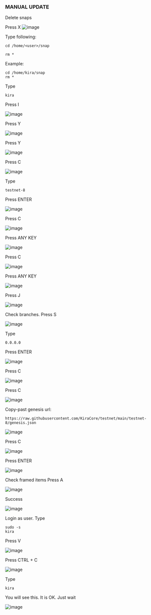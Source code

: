### MANUAL UPDATE

Delete snaps

Press X
![image](https://user-images.githubusercontent.com/70693118/140620696-e39accea-f33a-42a8-a298-35888b77f45d.png)

Type following:
```
cd /home/<user>/snap

rm *
```
Example:
```
cd /home/kira/snap
rm *
```
Type
```
kira
```
Press I

![image](https://user-images.githubusercontent.com/70693118/140620767-12289be8-91fb-453a-bdb6-e29da4833682.png)

Press Y

![image](https://user-images.githubusercontent.com/70693118/140620793-44b7d314-e683-4769-bcdd-303139d97f07.png)

Press Y

![image](https://user-images.githubusercontent.com/70693118/140620814-2912d007-17cf-4071-aca0-d588091c5f13.png)

Press C

![image](https://user-images.githubusercontent.com/70693118/140620827-6cc36752-fe1a-48a4-b553-83d5089e2d8e.png)

Type
```
testnet-8
```
Press ENTER

![image](https://user-images.githubusercontent.com/70693118/140620845-5601b452-688d-4a7c-8cca-d42e79a29d19.png)

Press C

![image](https://user-images.githubusercontent.com/70693118/140620874-ce752e87-46de-4dea-a15b-94b70898ed95.png)

Press ANY KEY

![image](https://user-images.githubusercontent.com/70693118/140620887-bf1b0457-d020-45d7-892c-bf7715011369.png)

Press C

![image](https://user-images.githubusercontent.com/70693118/140620898-d3467ff2-b179-4d23-894f-b124e7a1480b.png)

Press ANY KEY

![image](https://user-images.githubusercontent.com/70693118/140620924-acc582ed-3755-4151-8a76-72a169e56665.png)

Press J

![image](https://user-images.githubusercontent.com/70693118/140620938-6c794169-01c4-45e4-99b9-e0ed04592a45.png)

Check branches. 
Press S

![image](https://user-images.githubusercontent.com/70693118/140620960-e3a4fdc5-46c6-46e4-8305-f17e0f7e45ed.png)

Type
```
0.0.0.0
```
Press ENTER

![image](https://user-images.githubusercontent.com/70693118/140620984-18608227-6e8c-446f-8608-0aed75a65a5f.png)

Press C

![image](https://user-images.githubusercontent.com/70693118/140620996-77fcdac0-e32a-4ef6-912e-c60cce687dbe.png)

Press C

![image](https://user-images.githubusercontent.com/70693118/140621006-c8e1c21b-61c5-4169-b07b-c0394c67d42e.png)

Copy-past genesis url:
```
https://raw.githubusercontent.com/KiraCore/testnet/main/testnet-8/genesis.json
```
![image](https://user-images.githubusercontent.com/70693118/140621053-2094b9bd-4f8b-443b-a74f-45655e7b64f9.png)

Press C

![image](https://user-images.githubusercontent.com/70693118/140621080-2febfa20-d903-4408-ace0-0761d64a01b4.png)

Press ENTER

![image](https://user-images.githubusercontent.com/70693118/140621095-3c27c47a-3961-4617-91f1-c745759b3970.png)

Check framed items
Press A

![image](https://user-images.githubusercontent.com/70693118/140621113-d869f823-b905-4960-9e43-5845cf76dc76.png)

Success 

![image](https://user-images.githubusercontent.com/70693118/140621124-63e5d373-6c68-4b37-ab84-da2fc96b0a89.png)

Login as user.
Type
```
sudo -s
kira
```
Press V

![image](https://user-images.githubusercontent.com/70693118/140621205-fa75f162-c831-4d46-960c-6c78d789114f.png)

Press CTRL + C

![image](https://user-images.githubusercontent.com/70693118/140621639-c0cbfb92-2f78-4c15-875a-1a5db558f320.png)

Type
```
kira
```
You will see this. It is OK. Just wait

![image](https://user-images.githubusercontent.com/70693118/140621668-2076939c-70ce-40c4-9b48-d89925bc7223.png)



